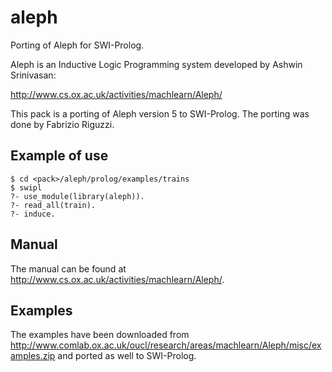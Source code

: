 # aleph
Porting of Aleph for SWI-Prolog.

Aleph is an Inductive Logic Programming system developed by Ashwin Srinivasan:

http://www.cs.ox.ac.uk/activities/machlearn/Aleph/

This  pack is a porting of Aleph version 5 to SWI-Prolog. The porting was done  by Fabrizio Riguzzi.

Example of use
---------------

    $ cd <pack>/aleph/prolog/examples/trains
    $ swipl
    ?- use_module(library(aleph)).
    ?- read_all(train).
    ?- induce.

## Manual
The manual can be found at http://www.cs.ox.ac.uk/activities/machlearn/Aleph/.

## Examples
The examples have been downloaded from http://www.comlab.ox.ac.uk/oucl/research/areas/machlearn/Aleph/misc/examples.zip and ported as well to SWI-Prolog.
